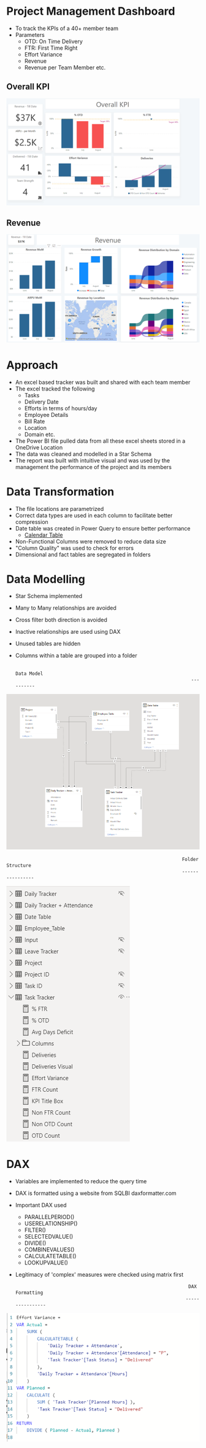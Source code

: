 # Project Management Dashboard

- To track the KPIs of a 40+ member team
- Parameters
  - OTD: On Time Delivery
  - FTR: First Time Right
  - Effort Variance
  - Revenue
  - Revenue per Team Member etc.

## Overall KPI

![alt text](https://github.com/sovanp438/Power-BI/blob/540c56eb13e314bcad1fba05076c0324968b099b/Images/Report_1.png "")


## Revenue

![alt text](https://github.com/sovanp438/Power-BI/blob/540c56eb13e314bcad1fba05076c0324968b099b/Images/Report_2.png "")

# Approach

- An excel based tracker was built and shared with each team member
- The excel tracked the following
  - Tasks 
  - Delivery Date
  - Efforts in terms of hours/day
  - Employee Details
  - Bill Rate
  - Location
  - Domain etc.
- The Power BI file pulled data from all these excel sheets stored in a OneDrive Location
- The data was cleaned and modelled in a Star Schema
- The report was built with intuitive visual and was used by the management the performance of the project and its members

# Data Transformation

- The file locations are parametrized
- Correct data types are used in each column to facilitate better compression
- Date table was created in Power Query to ensure better performance
  - [Calendar Table](https://radacad.com/all-in-one-script-to-create-calendar-table-or-date-dimension-using-dax-in-power-bi)
- Non-Functional Columns were removed to reduce data size
- &quot;Column Quality&quot; was used to check for errors
- Dimensional and fact tables are segregated in folders

# Data Modelling

- Star Schema implemented
- Many to Many relationships are avoided
- Cross filter both direction is avoided
- Inactive relationships are used using DAX
- Unused tables are hidden
- Columns within a table are grouped into a folder



                                                                      Data Model
                                                                      ----------
![alt text](https://github.com/sovanp438/Power-BI/blob/8b040536792c2c0ecb6b19be2481ba79897b1340/Images/Data_Model.png "Logo Title Text 1")





                                                                    Folder Structure
                                                                    ----------------
![alt text](https://github.com/sovanp438/Power-BI/blob/6408d8d628536ed062e4e8abb995c478dce8bb14/Images/Folder_Structure.png "")


# DAX

- Variables are implemented to reduce the query time
- DAX is formatted using a website from SQLBI daxformatter.com
- Important DAX used
  - PARALLELPERIOD()
  - USERELATIONSHIP()
  - FILTER()
  - SELECTEDVALUE()
  - DIVIDE()
  - COMBINEVALUES()
  - CALCULATETABLE()
  - LOOKUPVALUE()
- Legitimacy of &#39;complex&#39; measures were checked using matrix first



                                                                     DAX Formatting
                                                                    ----------------
![alt text](https://github.com/sovanp438/Power-BI/blob/6408d8d628536ed062e4e8abb995c478dce8bb14/Images/DAX%20Formatting.png "")
